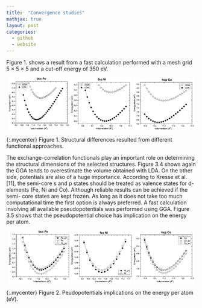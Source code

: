 ```yaml
---
title:  "Convergence studies"
mathjax: true
layout: post
categories:
  - github
  - website
---
```


Figure 1. shows a result from a fast calculation performed with a mesh grid 5 × 5 × 5 and a cut-off energy of 350 eV.

<p align="center">
  <img src="/assets/bcc_Fe_LDA.eps" width="32%" />
  <img src="/assets/fcc_Ni_LDA.eps" width="32%" /> 
  <img src="/assets/hcp_Co_LDA.eps" width="32%" />
</p>

{:.mycenter}
Figure 1. Structural differences resulted from different functional approaches.

<style>
.mycenter {
    text-align:center;
}
</style>

The exchange-correlation functionals play an important role on determining the structural dimensions of the selected structures. Figure 3.4 shows again the GGA tends to overestimate the volume obtained with LDA. On the other side, potentials are also of a huge importance. According to Kresse et al. [11], the semi-core s and p states should be treated as valence states for d-elements (Fe, Ni and Co). Although reliable results can be achieved if the semi- core states are kept frozen. As long as it does not take too much computational time the first option is always preferred. A fast calculation involving all available pseudopotentials was performed using GGA. Figure 3.5 shows that the pseudopotential choice has implication on the energy per atom.

<p align="center">
  <img src="/assets/Fe_pseudo.eps" width="32%" />
  <img src="/assets/Ni_pseudo.eps" width="32%" /> 
  <img src="/assets/Co_pseudo.eps" width="32%" />
</p>

{:.mycenter}
Figure 2. Peudopotentials implications on the energy per atom (eV).

<style>
.mycenter {
    text-align:center;
}
  
The extensions sv and pv mean that s and p semi-core states are treated as valence states. Other particularities such as Wigner-Seitz radius, the minimum and maximum energy for which the density of states is calculated are important to determine whether or not a pseudopotential is a good choice. 

The right choice of the smearing method should contemplate a correct description of the properties of the system. Figure 3.6 shows Gaussian smearing (0), Fermi smearing (−1) and Tetrahedron method with Bl ̈ochl corrections (−5) for each one of the structures previously considered. Structural properties are not changed by the method choice. However, the total energy per atom can slightly vary.  
  
